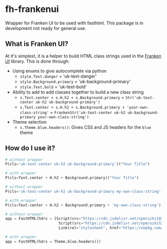 # fh-frankenui

Wrapper for Franken UI to be used with fasthtml.  This package is in development not ready for general use.

## What is Franken UI?

At it's simplest, it is a helper to build HTML class strings used in the [Franken UI](https://getfranken.com) library.  This is done through:

+ Using enums to give autocomplete via python
    + `style.Text.danger` = 'uk-text-danger'
    + `style.Background.primary` = 'uk-background-primary'
    + `style.Text.bold` = 'uk-text-bold'
+ Ability to add to add classes together to build a new class string
    + `s.Text.center + s.H.h2 + s.Background.primary` = `Str('uk-text-center uk-h2 uk-background-primary')`
    + `s.Text.center + s.H.h2 + s.Background.primary + 'your-own-class-string'` = `FrankenStr('uk-text-center uk-h2 uk-background-primary your-own-class-string')`
+ Theme selection
    + `s.Theme.blue.headers()`: Gives CSS and JS headers for the `blue` theme

## How do I use it?

```python
# without wrapper
P(cls='uk-text-center uk-h2 uk-background-primary')("Your Title")

# with wrapper
P(cls=Text.center + H.h2 + Background.primary)("Your Title")
```

```python
# without wrapper
P(cls='uk-text-center uk-h2 uk-background-primary my-own-class-string')("Your Title")

# with wrapper
P(cls=Text.center + H.h2 + Background.primary + 'my-own-class-string')("Your Title")
```

```python
# without wrapper
app = FastHTML(hdrs = [Script(src="https://cdn.jsdelivr.net/npm/uikit@3.21.6/dist/js/uikit.min.js"),
                        Script(src="https://cdn.jsdelivr.net/npm/uikit@3.21.6/dist/js/uikit-icons.min.js"),
                        Link(rel="stylesheet", href="https://unpkg.com/franken-wc@0.0.6/dist/css/blue.min.css")])

# with wrapper
app = FastHTML(hdrs = Theme.blue.headers())
```